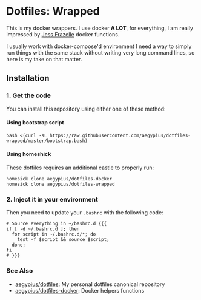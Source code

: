 # Dotfiles: Wrapped

This is my docker wrappers. I use docker **A LOT**, for everything, I am really impressed by [Jess Frazelle](https://github.com/jessfraz/dotfiles/blob/master/.dockerfunc) docker functions.

I usually work with docker-compose'd environment I need a way to simply run things with the same stack without writing very long command lines, so here is my take on that matter.

## Installation

### 1. Get the code

You can install this repository using either one of these method:

#### Using bootstrap script
    bash <(curl -sL https://raw.githubusercontent.com/aegypius/dotfiles-wrapped/master/bootstrap.bash)

#### Using homeshick

These dotfiles requires an additional castle to properly run:

```shell
homesick clone aegypius/dotfiles-docker
homesick clone aegypius/dotfiles-wrapped
```

### 2. Inject it in your environment

Then you need to update your `.bashrc` with the following code:

```shell
# Source everything in ~/bashrc.d {{{
if [ -d ~/.bashrc.d ]; then
  for script in ~/.bashrc.d/*; do
    test -f $script && source $script;
  done;
fi
# }}}
```

### See Also

  - [aegypius/dotfiles](https://github.com/aegypius/dotfiles-docker): My personal dotfiles canonical repository
  - [aegypius/dotfiles-docker](https://github.com/aegypius/dotfiles-docker): Docker helpers functions
